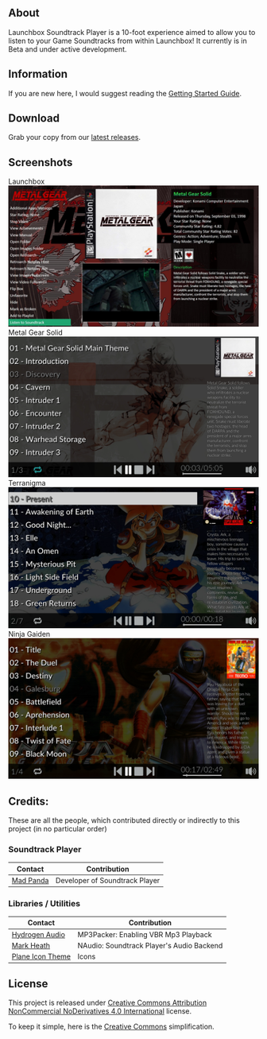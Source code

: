 ## About
Launchbox Soundtrack Player is a 10-foot experience aimed to allow you to listen to your Game Soundtracks from within Launchbox! 
It currently is in Beta and under active development.

## Information

If you are new here, I would suggest reading the [Getting Started Guide][getstarted].

## Download

Grab your copy from our [latest releases][releases].

## Screenshots

Launchbox
![](https://github.com/MadPandaDEV/Launchbox-Soundtrack-Player/blob/master/Wiki/Images/SS0.jpg)
Metal Gear Solid
![](https://github.com/MadPandaDEV/Launchbox-Soundtrack-Player/blob/master/Wiki/Images/SS1.png)
Terranigma
![](https://github.com/MadPandaDEV/Launchbox-Soundtrack-Player/blob/master/Wiki/Images/SS2.png)
Ninja Gaiden
![](https://github.com/MadPandaDEV/Launchbox-Soundtrack-Player/blob/master/Wiki/Images/SS3.png)

## Credits:
These are all the people, which contributed directly or indirectly to this project (in no particular order)
### Soundtrack Player
| Contact| Contribution |
| --- | --- |
| [Mad Panda][MadPandaDEV]  | Developer of Soundtrack Player |

### Libraries / Utilities
| Contact| Contribution |
| --- | --- |
| [Hydrogen Audio][hydrogenaudio] | MP3Packer: Enabling VBR Mp3 Playback |
| [Mark Heath][markheath] | NAudio: Soundtrack Player's Audio Backend |
| [Plane Icon Theme][icons1] | Icons |

## License
This project is released under [Creative Commons Attribution NonCommercial NoDerivatives 4.0 International][license] license.

To keep it simple, here is the [Creative Commons][licensetldr1] simplification.

[licensetldr1]: https://creativecommons.org/licenses/by-nc-nd/4.0/?
[license]: https://github.com/MadPandaDEV/Launchbox-Soundtrack-Player/blob/master/License.md
[MadPandaDEV]: https://github.com/MadPandaDEV
[markheath]: https://markheath.net/
[hydrogenaudio]: http://wiki.hydrogenaud.io/index.php/MP3packer
[getstarted]: https://github.com/MadPandaDEV/Launchbox-Soundtrack-Player/wiki/Getting-Started-Guide
[releases]: https://github.com/MadPandaDEV/Launchbox-Soundtrack-Player/tree/master/Releases
[icons1]: https://github.com/wfpaisa/plane-icon-theme
